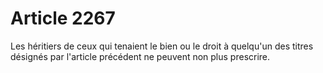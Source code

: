 # Article 2267

<p>Les héritiers de ceux qui tenaient le bien ou le droit à quelqu'un des titres désignés par l'article précédent ne peuvent non plus prescrire.</p>